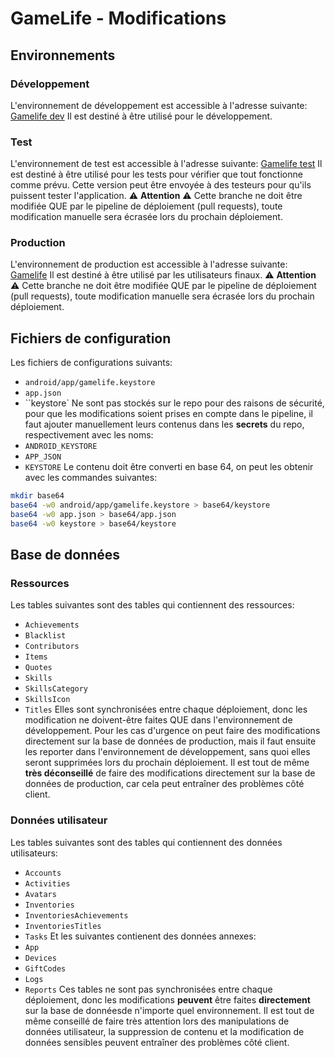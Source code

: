 # GameLife - Modifications

## Environnements
### Développement
L'environnement de développement est accessible à l'adresse suivante: [Gamelife dev](https://github.com/OxyFoo/GameLife/tree/dev)
Il est destiné à être utilisé pour le développement.

### Test
L'environnement de test est accessible à l'adresse suivante: [Gamelife test](https://github.com/OxyFoo/GameLife/tree/test)
Il est destiné à être utilisé pour les tests pour vérifier que tout fonctionne comme prévu.
Cette version peut être envoyée à des testeurs pour qu'ils puissent tester l'application.
:warning: **Attention** :warning: Cette branche ne doit être modifiée QUE par le pipeline de déploiement (pull requests), toute modification manuelle sera écrasée lors du prochain déploiement.

### Production
L'environnement de production est accessible à l'adresse suivante: [Gamelife](https://github.com/OxyFoo/GameLife/tree/prod)
Il est destiné à être utilisé par les utilisateurs finaux.
:warning: **Attention** :warning: Cette branche ne doit être modifiée QUE par le pipeline de déploiement (pull requests), toute modification manuelle sera écrasée lors du prochain déploiement.



## Fichiers de configuration
Les fichiers de configurations suivants:
- `android/app/gamelife.keystore`
- `app.json`
- ``keystore`
Ne sont pas stockés sur le repo pour des raisons de sécurité, pour que les modifications soient prises en compte dans le pipeline, il faut ajouter manuellement leurs contenus dans les **secrets** du repo, respectivement avec les noms:
- `ANDROID_KEYSTORE`
- `APP_JSON`
- `KEYSTORE`
Le contenu doit être converti en base 64, on peut les obtenir avec les commandes suivantes:
```bash
mkdir base64
base64 -w0 android/app/gamelife.keystore > base64/keystore
base64 -w0 app.json > base64/app.json
base64 -w0 keystore > base64/keystore
```

## Base de données
### Ressources
Les tables suivantes sont des tables qui contiennent des ressources:
- `Achievements`
- `Blacklist`
- `Contributors`
- `Items`
- `Quotes`
- `Skills`
- `SkillsCategory`
- `SkillsIcon`
- `Titles`
Elles sont synchronisées entre chaque déploiement, donc les modification ne doivent-être faites QUE dans l'environnement de développement.
Pour les cas d'urgence on peut faire des modifications directement sur la base de données de production, mais il faut ensuite les reporter dans l'environnement de développement, sans quoi elles seront supprimées lors du prochain déploiement.
Il est tout de même **très déconseillé** de faire des modifications directement sur la base de données de production, car cela peut entraîner des problèmes côté client.

### Données utilisateur
Les tables suivantes sont des tables qui contiennent des données utilisateurs:
- `Accounts`
- `Activities`
- `Avatars`
- `Inventories`
- `InventoriesAchievements`
- `InventoriesTitles`
- `Tasks`
Et les suivantes contienent des données annexes:
- `App`
- `Devices`
- `GiftCodes`
- `Logs`
- `Reports`
Ces tables ne sont pas synchronisées entre chaque déploiement, donc les modifications **peuvent** être faites **directement** sur la base de donnéesde n'importe quel environnement.
Il est tout de même conseillé de faire très attention lors des manipulations de données utilisateur, la suppression de contenu et la modification de données sensibles peuvent entraîner des problèmes côté client.
